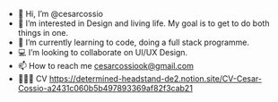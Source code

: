 - 👋 Hi, I’m @cesarcossio
- 👀 I’m interested in Design and living life. My goal is to get to do both things in one.
- 🌱 I’m currently learning to code, doing a full stack programme. 
- 💻 I’m looking to collaborate on UI/UX Design.
- 📫 How to reach me cesarcossiook@gmail.com
- 🙋🏽‍♂️ CV https://determined-headstand-de2.notion.site/CV-Cesar-Cossio-a2431c060b5b497893369af82f3cab21

<!---
cesarcossio/cesarcossio is a ✨ special ✨ repository because its `README.md` (this file) appears on your GitHub profile.
You can click the Preview link to take a look at your changes.
--->
